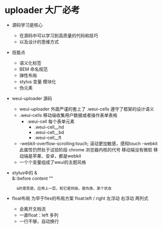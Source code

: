 # uploader 大厂必考

- 源码学习是核心
   - 在源码中可以学习到高质量的代码和技巧
   - 以及设计的思维方式
- 技能点
   - 语义化标签
   - BEM 命名规范
   - 弹性布局
   - stylus 变量 模块化
   - 伪元素

- weui-uploader 源码

    - weui-uploader 外面严谨的套上了 .weui-cells 遵守了框架的设计语义
    - .weui-cells 移动端收集用户数据或者操作表单表格
      - .weui-cell 每个表单元素
        - .weui-cell__hd
        - .weui-cell__bd
        - .weui-cell__ft
    - -webkit-overflow-scrolling:touch;
       滚动更加敏感，感知touch
       -webkit     此属性仍然处于试验阶段
            chrome 浏览器内核的代号
            移动端没有微软    移动端是苹果、安卓，都是webkit
    - 一个个变量组成了weui的主题风格
- stylus中的 &  
&::before
        content ""

        &的意思是，应用上一层，和它是同级，是伪类，某个状态

- float布局
    为早于flex的布局方案
    float:left / right 左浮动 右浮动 两列式
    - 会离开文档流
    - 一直float：left 多列
    - 一行不够，自动换行